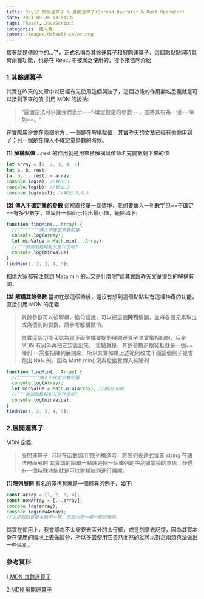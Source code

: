 ```yaml
---
title: Day12 其餘運算子 & 展開運算子(Spread Operator & Rest Operator)
date: 2023-09-26 13:54:31
tags: [React, JavaScript]
categories: 鐵人賽
cover: /images/default-cover.png
---
```


接著就是傳說中的...了，正式名稱為其餘運算子和展開運算子，這個點點點同時具有兩種功能，也是在 React 中被廣泛使用的，接下來依序介紹

<!-- more -->

### **1.其餘運算子**

其實在昨天的文章中以已經有先使用這個與法了，這個功能的作用顧名思義就是可以接剩下來的值
引用 MDN 的說法:

> "這個語法可以讓我們表示==不確定數量的參數==，並將其視為一個==陣列==。"

在實際用途會在兩個地方，一個是在解構賦值，其實昨天的文章已經有偷偷用到了；另一個是在傳入不確定量參數的時候。

**(1) 解構賦值**
...rest 的作用就是用來接解構賦值命名完變數剩下來的值

```javascript
let array = [1, 2, 3, 4, 5];
let a, b, rest;
[a, b, ...rest] = array;
console.log(a); //輸出:1
console.log(b); //輸出:2
console.log(rest); //輸出:3,4,5
```

**(2) 傳入不確定量的參數**
這裡直接舉一個情境，我想要傳入一列數字但==不確定==有多少數字，並設計一個函示找出最小值，範例如下:

```javascript
function findMin(...Array) {
  //^^^^^^^^傳入不確定參數的量
  console.log(Array);
  let minValue = Math.min(...Array);
  //^^^那這個點點點又是什麼呢?
  console.log(minValue);
}
findMin(1, 2, 3, 4, 5);
```

相信大家都有注意到 Mata.min 的...又是什麼呢?這其實跟昨天文章提到的解構有關。

**(3) 解構其餘參數**
當初在學這個時候，還沒有想到這個點點點有這樣神奇的功能，直接引用 MDN 的定義

> 其餘參數可以被解構，換句話說，可以把這個**陣列**解開，並將各個元素取出成為個別的變數。請參考解構賦值。
>
> 其實這個功能我認為跟下面準備要提的展開運算子其實蠻相似的，只是 MDN 有另外再把它定義出來。
> 重點就是，其餘參數追根究柢就是一個==陣列==需要把陣列展開來，所以其實如果上述範例改成下面這個例子是會跑出 NaN 的，因為 Math.min()沒辦發接受傳入純陣列

```javascript
function findMin(...Array) {
  //^^^^^^^^傳入不確定參數的量
  console.log(Array);
  let minValue = Math.min(Array); //輸出:NaN
  //^^^那這個點點點又是什麼呢?
  console.log(minValue);
}
findMin(1, 2, 3, 4, 5);
```

### **2.展開運算子**

MDN 定義

> 展開運算子, 可以在函數調用/陣列構造時，將陣列表達式或者 string 在語法層面展開
> 其實講的簡單一點就是把一個陣列的中刮弧拿掉的意思，後還有一個特殊功能就是可以對類陣列進行展開。

**(1)陣列展開**
有名的淺拷貝就是一個經典的例子，如下:

```javascript
const array = [1, 2, 3, 4];
const newArray = [...array];
console.log(array);
console.log(newArray);
//上述兩個會是名稱不一樣，但是內容一模一樣的陣列。
```

其實在使用上，我會認為不太需要去區分的太仔細，或是刻意去記憶，因為其實本身在使用的情境上去做區分，所以多去使用它自然而然的就可以對這兩類與法做出一些區別。

### 參考資料

1.[MDN 其餘運算子](https://developer.mozilla.org/zh-TW/docs/Web/JavaScript/Reference/Functions/rest_parameters)

2.[MDN 展開運算子](https://developer.mozilla.org/zh-CN/docs/Web/JavaScript/Reference/Operators/Spread_syntax)
